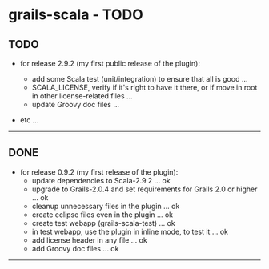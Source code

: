 grails-scala - TODO
===================

TODO
----

- for release 2.9.2 (my first public release of the plugin):
    + add some Scala test (unit/integration) to ensure that all is good ...
	+ SCALA_LICENSE, verify if it's right to have it there, or if move in root in other license-related files ...
    + update Groovy doc files ...


- etc ...

---------------


DONE
----

- for release 0.9.2 (my first release of the plugin):
    + update dependencies to Scala-2.9.2 ... ok
    + upgrade to Grails-2.0.4 and set requirements for Grails 2.0 or higher ... ok
    + cleanup unnecessary files in the plugin ... ok
    + create eclipse files even in the plugin ... ok
    + create test webapp (grails-scala-test) ... ok
    + in test webapp, use the plugin in inline mode, to test it ... ok
    + add license header in any file ... ok
    + add Groovy doc files ... ok

---------------
